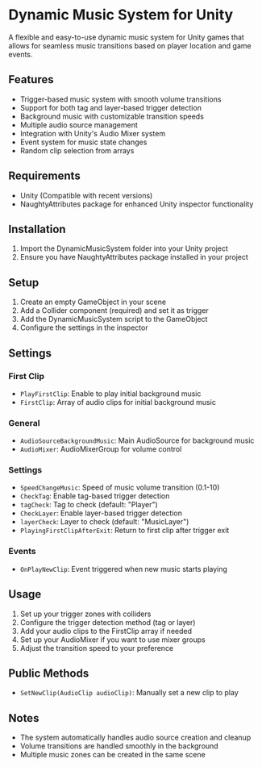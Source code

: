 # Dynamic Music System for Unity

A flexible and easy-to-use dynamic music system for Unity games that allows for seamless music transitions based on player location and game events.

## Features

- Trigger-based music system with smooth volume transitions
- Support for both tag and layer-based trigger detection
- Background music with customizable transition speeds
- Multiple audio source management
- Integration with Unity's Audio Mixer system
- Event system for music state changes
- Random clip selection from arrays

## Requirements

- Unity (Compatible with recent versions)
- NaughtyAttributes package for enhanced Unity inspector functionality

## Installation

1. Import the DynamicMusicSystem folder into your Unity project
2. Ensure you have NaughtyAttributes package installed in your project

## Setup

1. Create an empty GameObject in your scene
2. Add a Collider component (required) and set it as trigger
3. Add the DynamicMusicSystem script to the GameObject
4. Configure the settings in the inspector

## Settings

### First Clip
- `PlayFirstClip`: Enable to play initial background music
- `FirstClip`: Array of audio clips for initial background music

### General
- `AudioSourceBackgroundMusic`: Main AudioSource for background music
- `AudioMixer`: AudioMixerGroup for volume control

### Settings
- `SpeedChangeMusic`: Speed of music volume transition (0.1-10)
- `CheckTag`: Enable tag-based trigger detection
- `tagCheck`: Tag to check (default: "Player")
- `CheckLayer`: Enable layer-based trigger detection
- `layerCheck`: Layer to check (default: "MusicLayer")
- `PlayingFirstClipAfterExit`: Return to first clip after trigger exit

### Events
- `OnPlayNewClip`: Event triggered when new music starts playing

## Usage

1. Set up your trigger zones with colliders
2. Configure the trigger detection method (tag or layer)
3. Add your audio clips to the FirstClip array if needed
4. Set up your AudioMixer if you want to use mixer groups
5. Adjust the transition speed to your preference

## Public Methods

- `SetNewClip(AudioClip audioClip)`: Manually set a new clip to play

## Notes

- The system automatically handles audio source creation and cleanup
- Volume transitions are handled smoothly in the background
- Multiple music zones can be created in the same scene
